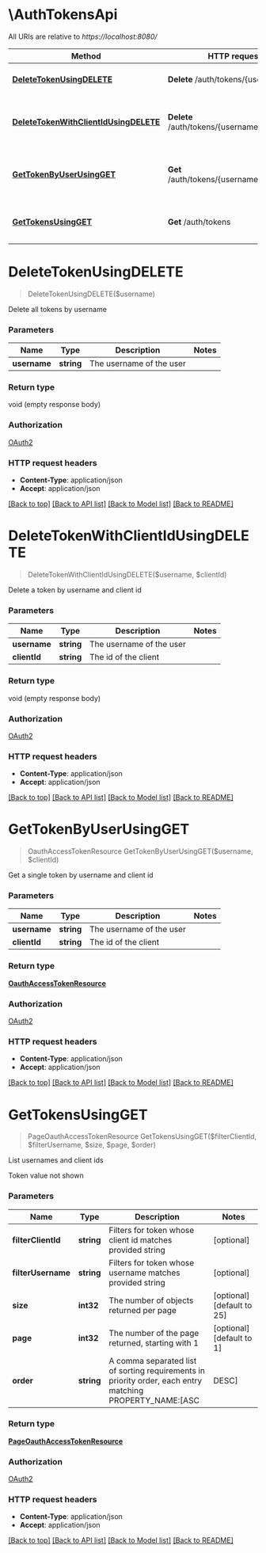 # \AuthTokensApi

All URIs are relative to *https://localhost:8080/*

Method | HTTP request | Description
------------- | ------------- | -------------
[**DeleteTokenUsingDELETE**](AuthTokensApi.md#DeleteTokenUsingDELETE) | **Delete** /auth/tokens/{username} | Delete all tokens by username
[**DeleteTokenWithClientIdUsingDELETE**](AuthTokensApi.md#DeleteTokenWithClientIdUsingDELETE) | **Delete** /auth/tokens/{username}/{client_id} | Delete a token by username and client id
[**GetTokenByUserUsingGET**](AuthTokensApi.md#GetTokenByUserUsingGET) | **Get** /auth/tokens/{username}/{client_id} | Get a single token by username and client id
[**GetTokensUsingGET**](AuthTokensApi.md#GetTokensUsingGET) | **Get** /auth/tokens | List usernames and client ids


# **DeleteTokenUsingDELETE**
> DeleteTokenUsingDELETE($username)

Delete all tokens by username


### Parameters

Name | Type | Description  | Notes
------------- | ------------- | ------------- | -------------
 **username** | **string**| The username of the user | 

### Return type

void (empty response body)

### Authorization

[OAuth2](../README.md#OAuth2)

### HTTP request headers

 - **Content-Type**: application/json
 - **Accept**: application/json

[[Back to top]](#) [[Back to API list]](../README.md#documentation-for-api-endpoints) [[Back to Model list]](../README.md#documentation-for-models) [[Back to README]](../README.md)

# **DeleteTokenWithClientIdUsingDELETE**
> DeleteTokenWithClientIdUsingDELETE($username, $clientId)

Delete a token by username and client id


### Parameters

Name | Type | Description  | Notes
------------- | ------------- | ------------- | -------------
 **username** | **string**| The username of the user | 
 **clientId** | **string**| The id of the client | 

### Return type

void (empty response body)

### Authorization

[OAuth2](../README.md#OAuth2)

### HTTP request headers

 - **Content-Type**: application/json
 - **Accept**: application/json

[[Back to top]](#) [[Back to API list]](../README.md#documentation-for-api-endpoints) [[Back to Model list]](../README.md#documentation-for-models) [[Back to README]](../README.md)

# **GetTokenByUserUsingGET**
> OauthAccessTokenResource GetTokenByUserUsingGET($username, $clientId)

Get a single token by username and client id


### Parameters

Name | Type | Description  | Notes
------------- | ------------- | ------------- | -------------
 **username** | **string**| The username of the user | 
 **clientId** | **string**| The id of the client | 

### Return type

[**OauthAccessTokenResource**](OauthAccessTokenResource.md)

### Authorization

[OAuth2](../README.md#OAuth2)

### HTTP request headers

 - **Content-Type**: application/json
 - **Accept**: application/json

[[Back to top]](#) [[Back to API list]](../README.md#documentation-for-api-endpoints) [[Back to Model list]](../README.md#documentation-for-models) [[Back to README]](../README.md)

# **GetTokensUsingGET**
> PageOauthAccessTokenResource GetTokensUsingGET($filterClientId, $filterUsername, $size, $page, $order)

List usernames and client ids

Token value not shown


### Parameters

Name | Type | Description  | Notes
------------- | ------------- | ------------- | -------------
 **filterClientId** | **string**| Filters for token whose client id matches provided string | [optional] 
 **filterUsername** | **string**| Filters for token whose username matches provided string | [optional] 
 **size** | **int32**| The number of objects returned per page | [optional] [default to 25]
 **page** | **int32**| The number of the page returned, starting with 1 | [optional] [default to 1]
 **order** | **string**| A comma separated list of sorting requirements in priority order, each entry matching PROPERTY_NAME:[ASC|DESC] | [optional] [default to username:ASC]

### Return type

[**PageOauthAccessTokenResource**](Page«OauthAccessTokenResource».md)

### Authorization

[OAuth2](../README.md#OAuth2)

### HTTP request headers

 - **Content-Type**: application/json
 - **Accept**: application/json

[[Back to top]](#) [[Back to API list]](../README.md#documentation-for-api-endpoints) [[Back to Model list]](../README.md#documentation-for-models) [[Back to README]](../README.md)

